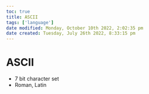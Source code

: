 ```yaml
---
toc: true
title: ASCII
tags: ['language']
date modified: Monday, October 10th 2022, 2:02:35 pm
date created: Tuesday, July 26th 2022, 8:33:15 pm
---
```


# ASCII
- 7 bit character set
- Roman, Latin



